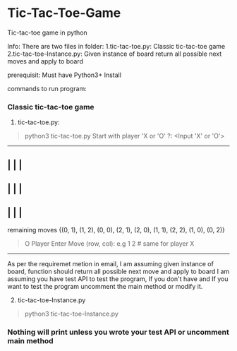# Tic-Tac-Toe-Game
Tic-tac-toe game in python

Info:
There are two files in folder:
1.tic-tac-toe.py: Classic tic-tac-toe game
2.tic-tac-toe-Instance.py: Given instance of board return all possible next moves and apply to board


prerequisit: Must have Python3+ Install


commands to run program:

### Classic tic-tac-toe game
1. tic-tac-toe.py:

> python3 tic-tac-toe.py
> Start with player 'X or 'O' ?: <Input 'X' or 'O'>
-----------
  |   |   |
-----------
  |   |   |
-----------
  |   |   |
-----------
remaining moves {(0, 1), (1, 2), (0, 0), (2, 1), (2, 0), (1, 1), (2, 2), (1, 0), (0, 2)}
> O Player Enter Move (row, col): <row><space><col> e.g 1 2 # same for player X

--------------------------------------------

As per the requiremet metion in email, I am assuming given instance of board, function should
return all possible next move and apply to board
I am assuming you have test API to test the program, If you don't have and
If you want to test the program uncomment the main method or modify it.

2. tic-tac-toe-Instance.py

> python3 tic-tac-toe-Instance.py
 ### Nothing will print unless you wrote your test API or uncomment main method

